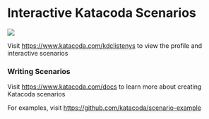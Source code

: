 # Interactive Katacoda Scenarios

[![](http://shields.katacoda.com/katacoda/kdclistenys/count.svg)](https://www.katacoda.com/kdclistenys "Get your profile on Katacoda.com")

Visit https://www.katacoda.com/kdclistenys to view the profile and interactive scenarios

### Writing Scenarios
Visit https://www.katacoda.com/docs to learn more about creating Katacoda scenarios

For examples, visit https://github.com/katacoda/scenario-example
